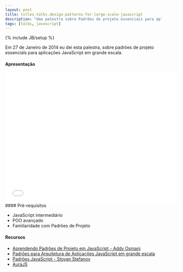 ```yaml
---
layout: post
title: titles.talks.design-patterns-for-large-scale-javascript
description: "Uma palestra sobre Padrões de projeto essenciais para aplicações JavaScript em grande escala."
tags: [talks, javascript]
---
```

{% include JB/setup %}

Em 27 de Janeiro de 2014 eu dei esta palestra, sobre padrões de projeto essencials para aplicações JavaScript em grande escala.
<br/>
#### Apresentação
<iframe src="//slid.es/avenuecode/design-patterns-for-large-scale-javascript/embed" width="560" height="420" scrolling="no" frameborder="0" allowfullscreen="allowfullscreen"> </iframe><br/>
#### Pré-requisitos

* JavaScript intermediário
* POO avançado
* Familiaridade com Padrões de Projeto

#### Recursos

* [Aprendendo Padrões de Projeto em JavaScript - Addy Osmani](http://addyosmani.com/resources/essentialjsdesignpatterns)
* [Padrões para Arquitetura de Aplicações JavaScript em grande escala](http://addyosmani.com/largescalejavascript)
* [Padrões JavaScript - Stoyan Stefanov](http://shop.oreilly.com/product/9780596806767.do)
* [AuraJS](http://aurajs.com)